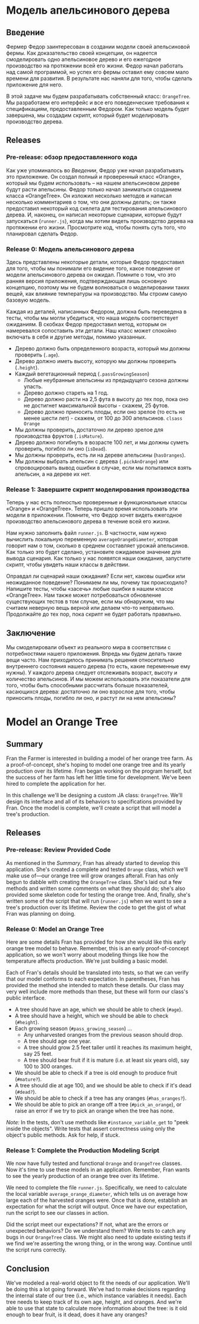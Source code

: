 # Модель апельсинового дерева

## Введение
Фермер Федор заинтересован в создании модели своей апельсиновой фермы. Как доказательство своей концепции, он надеется смоделировать одно апельсиновое дерево и его ежегодное производство на протяжении всей его жизни. Федор начал работать над самой программой, но успех его фермы оставил ему совсем мало времени для развития. В результате нас наняли для того, чтобы сделать приложение для него.

В этой задаче мы будем разрабатывать собственный класс: `OrangeTree`. Мы разработаем его интерфейс и все его поведенческие требования к спецификациям, предоставленным Федором. Как только модель будет завершена, мы создадим скрипт, который будет моделировать производство дерева.


## Releases
### Pre-release: обзор предоставленного кода
Как уже упоминалось во *Введении*, Федор уже начал разрабатывать это приложение. Он создал полный и проверенный класс «Orange», который мы будем использовать – на нашем апельсиновом дереве будут расти апельсины. Федор только начал заниматься созданием класса «OrangeTree». Он изложил несколько методов и написал несколько комментариев о том, что они должны делать; он также предоставил некоторый код скелета для тестирования апельсинового дерева. И, наконец, он написал некоторые сценарии, которые будут запускаться (`runner.js`), когда мы хотим видеть производство дерева на протяжении его жизни. Просмотрите код, чтобы понять суть того, что планировал сделать Федор.


### Release 0: Модель апельсинового дерева
Здесь представлены некоторые детали, которые Федор предоставил для того, чтобы мы понимали его видение того, какое поведение от модели апельсинового дерева он ожидал. Помните о том, что это ранняя версия приложения, подтверждающая лишь основную концепцию, поэтому мы не будем волноваться о моделировании таких вещей, как влияние температуры на производство. Мы строим самую базовую модель.

Каждая из деталей, написанных Федором, должна быть переведена в тесты, чтобы мы могли убедиться, что наша модель соответствует ожиданиям. В скобках Федор предоставил метод, которым он намеревался сопоставить эти детали. Наш класс может спокойно включать в себя и другие методы, помимо указанных.

- Дерево должно быть определенного возраста, который мы должны проверить (`.age`).
- Дерево должно иметь высоту, которую мы должны проверить (`.height`).
- Каждый вегетационный период (`.passGrowingSeason`) 
  - Любые неубранные апельсины из предыдущего сезона должны упасть.
  - Дерево должно стареть на 1 год.
  - Дерево должно расти на 2,5 фута в высоту до тех пор, пока оно не достигнет максимальной высоты - скажем, 25 футов.
  - Дерево должно приносить плоды, если оно зрелое (то есть не менее шести лет) - скажем, от 100 до 300 апельсинов. `clsass Orange`
- Мы должны проверить, достаточно ли дерево зрелое для производства фруктов (`.isMature`).
- Дерево должно погибнуть в возрасте 100 лет, и мы должны суметь проверить, погибло ли ​​оно (`isDead`).
- Мы должны проверить, есть ли на дереве апельсины (`hasOranges`).
- Мы должны выбрать апельсин с дерева (`.pickAnOrange`) или спровоцировать вывод ошибки в случае, если мы попытаемся взять апельсин, а на дереве их нет.


### Release 1: Завершите скрипт моделирования производства

Теперь у нас есть полностью проверенные и функциональные классы «Orange» и «OrangeTree». Теперь пришло время использовать эти модели в приложении. Помните, что Федор хочет видеть ежегодное производство апельсинового дерева в течение всей его жизни.

Нам нужно заполнить файл `runner.js`. В частности, нам нужно вычислить локальную переменную `averageOrangeDiameter`, которая говорит нам о том, сколько в среднем составляет урожай апельсинов. Как только это будет сделано, установите ожидаемое значение для вывода сценария. Как только у нас появятся наши ожидания, запустите скрипт, чтобы увидеть наши классы в действии.

Оправдал ли сценарий наши ожидания? Если нет, каковы ошибки или неожиданное поведение? Понимаем ли мы, почему так происходило? Напишите тесты, чтобы «засечь» любые ошибки в нашем классе «OrangeTree». Нам также может потребоваться обновление существующих тестов в том случае, если мы обнаружим, что мы считаем неверную вещь верной или делаем что-то неправильно. Продолжайте до тех пор, пока скрипт не будет работать правильно.

## Заключение
Мы смоделировали объект из реального мира в соответствии с потребностями нашего приложения. Впредь мы будем делать такие вещи часто. Нам приходилось принимать решения относительно внутреннего состояния нашего дерева (то есть, какие переменные ему нужны). У каждого дерева следует отслеживать возраст, высоту и количество апельсинов. И мы можем использовать эти показатели для того, чтобы быть способными рассчитать больше показателей, касающихся дерева: достаточно ли оно взрослое для того, чтобы приносить плоды, погибло ли оно, и растут ли на нем апельсины?




# Model an Orange Tree

## Summary
Fran the Farmer is interested in building a model of her orange tree farm.  As a proof-of-concept, she's hoping to model one orange tree and its yearly production over its lifetime.  Fran began working on the program herself, but the success of her farm has left her little time for development.  We've been hired to complete the application for her.

In this challenge we'll be designing a custom JA class:  `OrangeTree`.  We'll design its interface and all of its behaviors to specifications provided by Fran.  Once the model is complete, we'll create a script that will model a tree's production.


## Releases
### Pre-release:  Review Provided Code
As mentioned in the *Summary*, Fran has already started to develop this application.  She's created a complete and tested `Orange` class, which we'll make use of—our orange tree will grow oranges afterall.  Fran has only begun to dabble with creating the `OrangeTree` class.  She's laid out a few methods and written some comments on what they should do; she's also provided some skeleton code for testing the orange tree.  And, finally, she's written some of the script that will run (`runner.js`) when we want to see a tree's production over its lifetime.  Review the code to get the gist of what Fran was planning on doing.


### Release 0: Model an Orange Tree
Here are some details Fran has provided for how she would like this early orange tree model to behave.  Remember, this is an early proof-of-concept application, so we won't worry about modeling things like how the temperature affects production.  We're just building a basic model.

Each of Fran's details should be translated into tests, so that we can verify that our model conforms to each expectation.  In parentheses, Fran has provided the method she intended to match these details.  Our class may very well include more methods than these, but these will form our class's public interface.

- A tree should have an age, which we should be able to check (`#age`).
- A tree should have a height, which we should be able to check (`#height`).
- Each growing season (`#pass_growing_season`) ...
  - Any unharvested oranges from the previous season should drop.
  - A tree should age one year.
  - A tree should grow 2.5 feet taller until it reaches its maximum height, say 25 feet.
  - A tree should bear fruit if it is mature (i.e. at least six years old), say 100 to 300 oranges.
- We should be able to check if a tree is old enough to produce fruit (`#mature?`).
- A tree should die at age 100, and we should be able to check if it's dead (`#dead?`).
- We should be able to check if a tree has any oranges (`#has_oranges?`).
- We should be able to pick an orange off a tree (`#pick_an_orange`), or raise an error if we try to pick an orange when the tree has none.


*Note:*  In the tests, don't use methods like `#instance_variable_get` to "peek inside the objects".  Write tests that assert correctness using only the object's public methods.  Ask for help, if stuck.


### Release 1: Complete the Production Modeling Script
We now have fully tested and functional `Orange` and `OrangeTree` classes.  Now it's time to use these models in an application.  Remember, Fran wants to see the yearly production of an orange tree over its lifetime.

We need to complete the file `runner.js`.  Specifically, we need to calculate the local variable `average_orange_diameter`, which tells us on average how large each of the harvested oranges were.  Once that is done, establish an expectation for what the script will output.  Once we have our expectation, run the script to see our classes in action.

Did the script meet our expectations?  If not, what are the errors or unexpected behaviors?  Do we understand them?  Write tests to catch any bugs in our `OrangeTree` class.  We might also need to update existing tests if we find we're asserting the wrong thing, or in the wrong way.  Continue until the script runs correctly.


## Conclusion
We've modeled a real-world object to fit the needs of our application.  We'll be doing this a lot going forward.  We've had to make decisions regarding the internal state of our tree (i.e., which instance variables it needs).  Each tree needs to keep track of its own age, height, and oranges.  And we're able to use that state to calculate more information about the tree:  is it old enough to bear fruit, is it dead, does it have any oranges?

